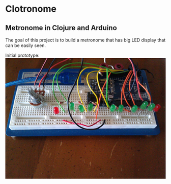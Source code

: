 # Clotronome

## Metronome in Clojure and Arduino


The goal of this project is to build a metronome that has big 
LED display that can be easily seen.



Initial prototype:
![Clotronome metronome](/images/metronome.jpg)


